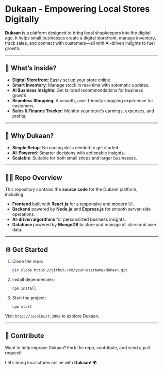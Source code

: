 # Dukaan - Empowering Local Stores Digitally

**Dukaan** is a platform designed to bring local shopkeepers into the digital age. It helps small businesses create a digital storefront, manage inventory, track sales, and connect with customers—all with AI-driven insights to fuel growth.

---

## 🚀 What’s Inside?

- **Digital Storefront**: Easily set up your store online.
- **Smart Inventory**: Manage stock in real-time with automatic updates.
- **AI Business Insights**: Get tailored recommendations for business growth.
- **Seamless Shopping**: A smooth, user-friendly shopping experience for customers.
- **Sales & Finance Tracker**: Monitor your store’s earnings, expenses, and profits.

---

## 🌟 Why Dukaan?

- **Simple Setup**: No coding skills needed to get started.
- **AI-Powered**: Smarter decisions with actionable insights.
- **Scalable**: Suitable for both small shops and larger businesses.

---

## 🧑‍💻 Repo Overview

This repository contains the **source code** for the Dukaan platform, including:

- **Frontend** built with **React.js** for a responsive and modern UI.
- **Backend** powered by **Node.js** and **Express.js** for smooth server-side operations.
- **AI-driven algorithms** for personalized business insights.
- **Database** powered by **MongoDB** to store and manage all store and user data.

---

## ⚙️ Get Started

1. Clone the repo:
   ```bash
   git clone https://github.com/your-username/dukaan.git
   ```
2. Install dependencies:
   ```bash
   npm install
   ```
3. Start the project:
   ```bash
   npm start
   ```

Visit `http://localhost:3000` to explore Dukaan.

---

## 🤝 Contribute

Want to help improve Dukaan? Fork the repo, contribute, and send a pull request!

Let’s bring local stores online with **Dukaan**! 🌍
